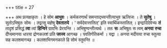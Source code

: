 +++
title = 27

+++
अथ प्रत्यक्षकृतः । हे सोम **आभुवः** । कर्मकरणार्थं समन्ताद्भवन्तीत्याभुव ऋत्विजः । ते **सुतेषु** । सुतोऽभिषुतः सोमः । तद्वत्सु यज्ञेषु **देवतातये** । ‘ सर्वदेवात्तातिल्' इति स्वार्थिकस्तातिल् । इन्द्रादिदेवेभ्यः **तं** तादृशं प्रसिद्धं **त्वा** त्वां **हिन्विरे** ग्रावभिः प्रेरयन्ति । अभिषुण्वन्तीत्यर्थः । ततः **सः** अभिषुतः स त्वम् **अनया** **रुचा** दीप्यमानया धारया द्रोणकलशं प्रति **पवस्व** आगच्छ । पवतिर्गतिकर्मा । यद्वा । अनया मदीयया रुचा स्तुत्या सह कलशमागच्छ । कलशाभिगमनकाले हि सोमं स्तुवन्ति ॥